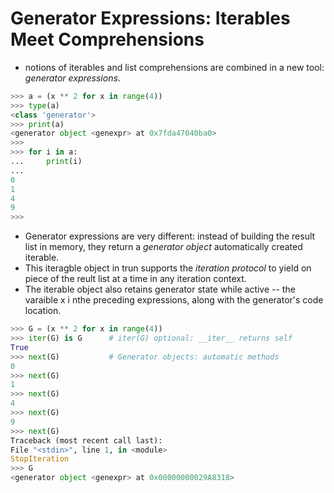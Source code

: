 # Generator Expressions: Iterables Meet Comprehensions

- notions of iterables and list comprehensions are combined in a new tool: *generator expressions*.

```python
>>> a = (x ** 2 for x in range(4))
>>> type(a)
<class 'generator'>
>>> print(a)
<generator object <genexpr> at 0x7fda47040ba0>
>>> 
>>> for i in a:
...     print(i)
... 
0
1
4
9
>>> 
```

- Generator expressions are very different: instead of building the result list in memory, they return a *generator object* automatically created iterable.
- This iteragble object in trun supports the *iteration protocol* to yield on piece of the reult list at a time in any iteration context. 
- The iterable object also retains generator state while active -- the varaible x i nthe preceding expressions, along with the generator's code location.

```python
>>> G = (x ** 2 for x in range(4))
>>> iter(G) is G      # iter(G) optional: __iter__ returns self
True
>>> next(G)           # Generator objects: automatic methods
0
>>> next(G)
1
>>> next(G)
4
>>> next(G)
9
>>> next(G)
Traceback (most recent call last):
File "<stdin>", line 1, in <module>
StopIteration
>>> G
<generator object <genexpr> at 0x00000000029A8318>
```